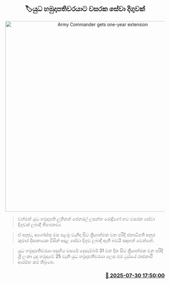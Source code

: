 <p align='center'><b><h2 align='center' title='Army Commander gets one-year extension'>🏷යුධ හමුදාපතිවරයාට වසරක සේවා දිගුවක්</h2></b></p>
<p align='center'><img src='https://helakuru.sgp1.cdn.digitaloceanspaces.com/esana/images/lib/lasantha-rodrigo-army.jpg' width='600' alt='Army Commander gets one-year extension'></p>

> වත්මන් යුධ හමුදාපති ලුතිනන් ජෙනරල් ලසන්ත රොද්‍රිගෝ හට වසරක සේවා දිගුවක් ලබාදී තිබෙනවා.

> ඒ අනුව, අගෝස්තු මස පළමු වැනිදා සිට ක්‍රියාත්මක වන පරිදි ජනාධිපති අනුර කුමාර දිසානායක විසින් අදාළ සේවා දිගුව ලබාදී ඇති බවයි සඳහන් වෙන්නේ.

> යුධ හමුදාපතිවරයා පසුගිය වසරේ දෙසැම්බර් 31 වන දින සිට ක්‍රියාත්මක වන පරිදි ශ්‍රී ලංකා යුද හමුදාවේ 25 වැනි යුධ හමුදාපතිවරයා ලෙස එම ධුරයේ රාජකාරී ආරම්භ කර තිබුණා.



<h3 align='right'><a href='https://www.helakuru.lk/esana/p/112303/'>📅 2025-07-30 17:50:00</a></h3>
